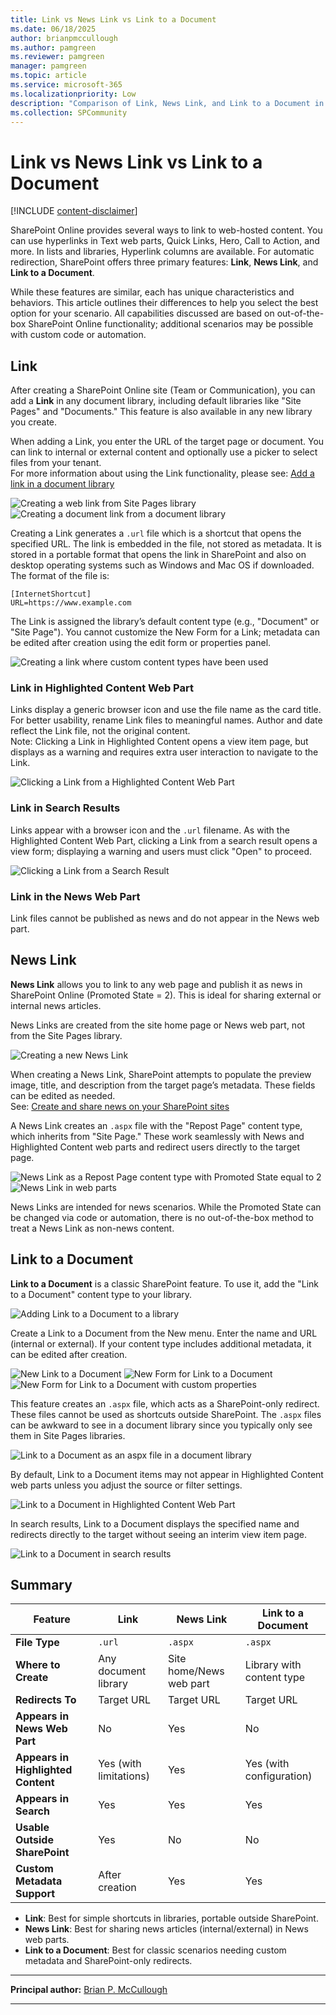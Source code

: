 ```yaml
---
title: Link vs News Link vs Link to a Document
ms.date: 06/18/2025
author: brianpmccullough
ms.author: pamgreen
ms.reviewer: pamgreen
manager: pamgreen
ms.topic: article
ms.service: microsoft-365
ms.localizationpriority: Low
description: "Comparison of Link, News Link, and Link to a Document in SharePoint Online"
ms.collection: SPCommunity
---
```


# Link vs News Link vs Link to a Document

[!INCLUDE [content-disclaimer](includes/content-disclaimer.md)]

SharePoint Online provides several ways to link to web-hosted content. You can use hyperlinks in Text web parts, Quick Links, Hero, Call to Action, and more. In lists and libraries, Hyperlink columns are available. For automatic redirection, SharePoint offers three primary features: **Link**, **News Link**, and **Link to a Document**.

While these features are similar, each has unique characteristics and behaviors. This article outlines their differences to help you select the best option for your scenario. All capabilities discussed are based on out-of-the-box SharePoint Online functionality; additional scenarios may be possible with custom code or automation.

## Link

After creating a SharePoint Online site (Team or Communication), you can add a **Link** in any document library, including default libraries like "Site Pages" and "Documents." This feature is also available in any new library you create.

When adding a Link, you enter the URL of the target page or document. You can link to internal or external content and optionally use a picker to select files from your tenant.  
For more information about using the Link functionality, please see: [Add a link in a document library](https://support.microsoft.com/en-us/office/add-a-link-in-a-document-library-346b1eb9-1e71-4155-80ca-f868d058a56a)

![Creating a web link from Site Pages library](media/making-good-technology-decisions--comparing-link-news-link-and-link-to-a-document/link-site-pages-web.png)
![Creating a document link from a document library](media/making-good-technology-decisions--comparing-link-news-link-and-link-to-a-document/link-documents-create-internal-link.png)

Creating a Link generates a `.url` file which is a shortcut that opens the specified URL. The link is embedded in the file, not stored as metadata.  It is stored in a portable format that opens the link in SharePoint and also on desktop operating systems such as Windows and Mac OS if downloaded.  The format of the file is:

```
[InternetShortcut]
URL=https://www.example.com
```

The Link is assigned the library’s default content type (e.g., "Document" or "Site Page"). You cannot customize the New Form for a Link; metadata can be edited after creation using the edit form or properties panel.

![Creating a link where custom content types have been used](media/making-good-technology-decisions--comparing-link-news-link-and-link-to-a-document/link-document-content-type.jpg)

### Link in Highlighted Content Web Part

Links display a generic browser icon and use the file name as the card title. For better usability, rename Link files to meaningful names. Author and date reflect the Link file, not the original content.  
Note: Clicking a Link in Highlighted Content opens a view item page, but displays as a warning and requires extra user interaction to navigate to the Link.

![Clicking a Link from a Highlighted Content Web Part](media/making-good-technology-decisions--comparing-link-news-link-and-link-to-a-document/link-document-highlighted-content.jpg)

### Link in Search Results

Links appear with a browser icon and the `.url` filename. As with the Highlighted Content Web Part, clicking a Link from a search result opens a view form; displaying a warning and users must click "Open" to proceed.

![Clicking a Link from a Search Result](media/making-good-technology-decisions--comparing-link-news-link-and-link-to-a-document/link-search.jpg)

### Link in the News Web Part

Link files cannot be published as news and do not appear in the News web part.

## News Link

**News Link** allows you to link to any web page and publish it as news in SharePoint Online (Promoted State = 2). This is ideal for sharing external or internal news articles.

News Links are created from the site home page or News web part, not from the Site Pages library.

![Creating a new News Link](media/making-good-technology-decisions--comparing-link-news-link-and-link-to-a-document/news-link-create.jpg)

When creating a News Link, SharePoint attempts to populate the preview image, title, and description from the target page’s metadata. These fields can be edited as needed.  
See: [Create and share news on your SharePoint sites](https://support.microsoft.com/en-us/office/create-and-share-news-on-your-sharepoint-sites-495f8f1a-3bef-4045-b33a-55e5abe7aed7#bkmk_newslink)

A News Link creates an `.aspx` file with the "Repost Page" content type, which inherits from "Site Page." These work seamlessly with News and Highlighted Content web parts and redirect users directly to the target page.

![News Link as a Repost Page content type with Promoted State equal to 2](media/making-good-technology-decisions--comparing-link-news-link-and-link-to-a-document/news-link-promoted-state-content-type.jpg)
![News Link in web parts](media/making-good-technology-decisions--comparing-link-news-link-and-link-to-a-document/news-link-web-parts.jpg)

News Links are intended for news scenarios. While the Promoted State can be changed via code or automation, there is no out-of-the-box method to treat a News Link as non-news content.

## Link to a Document

**Link to a Document** is a classic SharePoint feature. To use it, add the "Link to a Document" content type to your library.

![Adding Link to a Document to a library](media/making-good-technology-decisions--comparing-link-news-link-and-link-to-a-document/link-to-a-document-add-to-library.jpg)

Create a Link to a Document from the New menu. Enter the name and URL (internal or external). If your content type includes additional metadata, it can be edited after creation.

![New Link to a Document](media/making-good-technology-decisions--comparing-link-news-link-and-link-to-a-document/link-to-a-document-new.jpg)
![New Form for Link to a Document](media/making-good-technology-decisions--comparing-link-news-link-and-link-to-a-document/link-to-a-document-new-form.jpg)
![New Form for Link to a Document with custom properties](media/making-good-technology-decisions--comparing-link-news-link-and-link-to-a-document/link-to-a-document-new-form-custom-properties.jpg)

This feature creates an `.aspx` file, which acts as a SharePoint-only redirect. These files cannot be used as shortcuts outside SharePoint.  The `.aspx` files can be awkward to see in a document library since you typically only see them in Site Pages libraries.

![Link to a Document as an aspx file in a document library](media/making-good-technology-decisions--comparing-link-news-link-and-link-to-a-document/link-to-a-document-file-type-in-document-library.jpg)

By default, Link to a Document items may not appear in Highlighted Content web parts unless you adjust the source or filter settings.

![Link to a Document in Highlighted Content Web Part](media/making-good-technology-decisions--comparing-link-news-link-and-link-to-a-document/link-to-a-document-highlighted-content-web-part.jpg)

In search results, Link to a Document displays the specified name and redirects directly to the target without seeing an interim view item page.

![Link to a Document in search results](media/making-good-technology-decisions--comparing-link-news-link-and-link-to-a-document/link-to-a-document-search-results.jpg)

## Summary

| Feature                        | **Link**                | **News Link**                | **Link to a Document**         |
|---------------------------------|-------------------------|------------------------------|--------------------------------|
| **File Type**                   | `.url`                  | `.aspx`                      | `.aspx`                        |
| **Where to Create**             | Any document library    | Site home/News web part      | Library with content type      |
| **Redirects To**                | Target URL              | Target URL                   | Target URL                     |
| **Appears in News Web Part**    | No                      | Yes                          | No                             |
| **Appears in Highlighted Content** | Yes (with limitations) | Yes                          | Yes (with configuration)       |
| **Appears in Search**           | Yes                     | Yes                          | Yes                            |
| **Usable Outside SharePoint**   | Yes                     | No                           | No                             |
| **Custom Metadata Support**     | After creation          | Yes                          | Yes                            |

- **Link**: Best for simple shortcuts in libraries, portable outside SharePoint.
- **News Link**: Best for sharing news articles (internal/external) in News web parts.
- **Link to a Document**: Best for classic scenarios needing custom metadata and SharePoint-only redirects.


---

**Principal author:** [Brian P. McCullough](https://www.linkedin.com/in/brianpmccullough/)

---